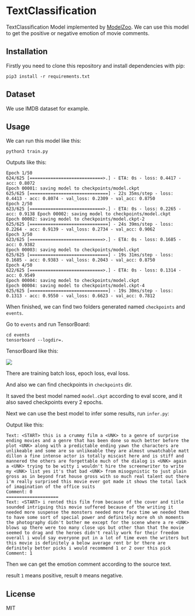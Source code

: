 # TextClassification

TextClassification Model implemented by [ModelZoo](https://github.com/ModelZoo/ModelZoo). We can use this model to get the positive or negative emotion of movie comments.

## Installation

Firstly you need to clone this repository and install dependencies with pip:

```
pip3 install -r requirements.txt
```

## Dataset

We use IMDB dataset for example.

## Usage

We can run this model like this:

```
python3 train.py
```

Outputs like this:

```
Epoch 1/50
624/625 [============================>.] - ETA: 0s - loss: 0.4417 - acc: 0.8072
Epoch 00001: saving model to checkpoints/model.ckpt
625/625 [==============================] - 22s 35ms/step - loss: 0.4413 - acc: 0.8074 - val_loss: 0.2309 - val_acc: 0.8750
Epoch 2/50
623/625 [============================>.] - ETA: 0s - loss: 0.2265 - acc: 0.9138 Epoch 00002: saving model to checkpoints/model.ckpt
Epoch 00002: saving model to checkpoints/model.ckpt-2
625/625 [==============================] - 24s 39ms/step - loss: 0.2264 - acc: 0.9139 - val_loss: 0.2734 - val_acc: 0.9062
Epoch 3/50
623/625 [============================>.] - ETA: 0s - loss: 0.1685 - acc: 0.9382
Epoch 00003: saving model to checkpoints/model.ckpt
625/625 [==============================] - 19s 31ms/step - loss: 0.1685 - acc: 0.9383 - val_loss: 0.2043 - val_acc: 0.8750
Epoch 4/50
622/625 [============================>.] - ETA: 0s - loss: 0.1314 - acc: 0.9549
Epoch 00004: saving model to checkpoints/model.ckpt
Epoch 00004: saving model to checkpoints/model.ckpt-4
625/625 [==============================] - 19s 30ms/step - loss: 0.1313 - acc: 0.9550 - val_loss: 0.6623 - val_acc: 0.7812
```

When finished, we can find two folders generated named `checkpoints` and `events`.

Go to `events` and run TensorBoard:

```
cd events
tensorboard --logdir=.
```

TensorBoard like this:

![](https://ws3.sinaimg.cn/large/006tNc79ly1fzslrtg6oyj31f70u0wgy.jpg)

There are training batch loss, epoch loss, eval loss.

And also we can find checkpoints in `checkpoints` dir.

It saved the best model named `model.ckpt` according to eval score, and it also saved checkpoints every 2 epochs.

Next we can use the best model to infer some results, run `infer.py`:

Output like this:

```
Text: <START> this is a crummy film a <UNK> to a genre of surprise ending movies and a genre that has been done so much better before the plot <UNK> along with a predictable ending yawn the characters are unlikeable and some are so unlikeable they are almost unwatchable matt dillon a fine intense actor is totally miscast here and is stiff and mannered the others are forgettable much of the dialog is <UNK> again a <UNK> trying to be witty i wouldn't hire the screenwriter to write my <UNK> list yes it's that bad <UNK> from misogynistic to just plain gross as in beyond frat house gross with so much real talent out there i'm really surprised this movie ever got made it shows the total lack of imagination of the office suits
Comment: 0
====================
Text: <START> i rented this film from because of the cover and title sounded intriguing this movie suffered because of the writing it needed more suspense the monsters needed more face time we needed them to have some sort of special power and definitely more oh sh moments the photography didn't bother me except for the scene where a re <UNK> blows up there were too many close ups but other than that the movie seemed to drag and the heroes didn't really work for their freedom overall i would say everyone put in a lot of time even the writers but this movie is definitely a below average rent br br there are definitely better picks i would recommend 1 or 2 over this pick
Comment: 1
```

Then we can get the emotion comment according to the source text.

result `1` means positive, result `0` means negative.

## License

MIT
